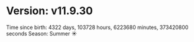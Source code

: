 # Version: v11.9.30
Time since birth: 4322 days, 103728 hours, 6223680 minutes, 373420800 seconds
Season: Summer ☀️
